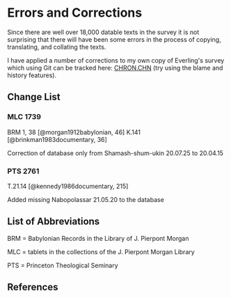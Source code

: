 # Errors and Corrections

Since there are well over 18,000 datable texts in the survey it is not surprising that there will have been some errors
in the process of copying, translating, and collating the texts. 

I have applied a number of corrections to my own copy of Everling's survey which using Git can be tracked here: 
[CHRON.CHN](https://github.com/jacob-pro/jerusalem-book/blob/master/business_tablets/CHRON.CHN) (try using the blame
and history features).

## Change List 

### MLC 1739

BRM 1, 38 [@morgan1912babylonian, 46] K.141 [@brinkman1983documentary, 36]

Correction of database only from Shamash-shum-ukin 20.07.25 to 20.04.15

### PTS 2761

T.21.14 [@kennedy1986documentary, 215]

Added missing Nabopolassar 21.05.20 to the database


## List of Abbreviations

BRM = Babylonian Records in the Library of J. Pierpont Morgan

MLC = tablets in the collections of the J. Pierpont Morgan Library

PTS = Princeton Theological Seminary

## References

